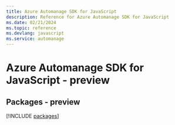 ```yaml
---
title: Azure Automanage SDK for JavaScript
description: Reference for Azure Automanage SDK for JavaScript
ms.date: 02/21/2024
ms.topic: reference
ms.devlang: javascript
ms.service: automanage
---
```

# Azure Automanage SDK for JavaScript - preview
## Packages - preview
[!INCLUDE [packages](automanage-index.md)]